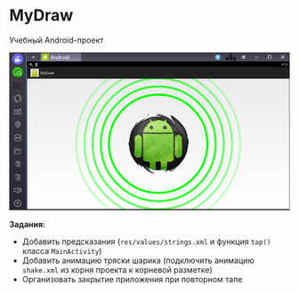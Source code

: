 # MyDraw

Учебный Android-проект 

![MyDraw](MyDraw.png)

**Задания:**

* Добавить предсказания (`res/values/strings.xml` и функция `tap()` класса `MainActivity`)
* Добавить анимацию тряски шарика (подключить анимацию `shake.xml` из корня проекта к корневой разметке)
* Организовать закрытие приложения при повторном тапе
